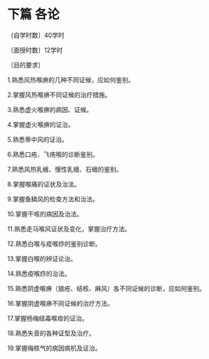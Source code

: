 # 下篇 各论

〔自学时数〕40学时

〔面授时数〕12学时

〔目的要求〕

1.熟悉风热喉痹的几种不同证候，应如何鉴别。

2.掌握风热喉痹不同证候的治疗措施。

3.熟悉虚火喉痹的病因、证候。

4.掌握虚火喉痹的证治。

5.熟悉蒂中风的证治。

6.熟悉口疮、飞疡喉的诊断鉴别。

7.熟悉风热乳蛾、慢性乳蛾、石蛾的鉴别。

8.掌握喉痛的证状及治法。

9.掌握鱼鳞风的检查方法和治法。

10.掌握干咳的病因及治法。

11.熟悉走马喉风证状及变化，掌握治疗方法。

12.熟悉白喉与疫喉痧的鉴别诊断。

13.掌握白喉的辨证论治。

14.熟悉疫喉痧的治法。

15.熟悉阴虚喉痹（狼疮、结核、麻风）各不同证候的诊断，应如何鉴别。

16.掌握阴虚喉痹不同证候的治疗方法。

17.掌握杨梅结毒喉疳的证治。

18.熟悉失音的各种证型及治疗。

19.掌握梅核气的病因病机及证治。
